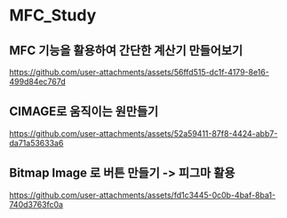 # MFC_Study


## MFC 기능을 활용하여 간단한 계산기 만들어보기



https://github.com/user-attachments/assets/56ffd515-dc1f-4179-8e16-499d84ec767d



## CIMAGE로 움직이는 원만들기



https://github.com/user-attachments/assets/52a59411-87f8-4424-abb7-da71a53633a6


## Bitmap Image 로 버튼 만들기 -> 피그마 활용



https://github.com/user-attachments/assets/fd1c3445-0c0b-4baf-8ba1-740d3763fc0a

